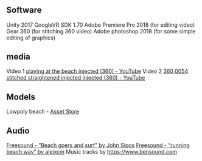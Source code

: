 # 
## Software
Unity 2017
GoogleVR SDK 1.70
Adobe Premiere Pro 2018 (for editing video)
Gear 360 (for stitching 360 video)
Adobe photoshop 2018 (for some simple editing of graphics)

## media
Video 1 [playing at the beach injected (360) - YouTube](https://youtu.be/4lVtBLKHVlQ)
Video 2 [360 0054 stitched straightened injected injected (360) - YouTube](https://youtu.be/ehehu92zKf8)

## Models
Lowpoly beach - [Asset Store](http://u3d.as/G26)

## Audio
[Freesound - “Beach goers and surf" by John Sipos](https://freesound.org/people/John%20Sipos/sounds/191444/)
[Freesound - “running beach.wav” by aleixcm](https://freesound.org/people/aleixcm/sounds/238363/)
Music tracks by https://www.bensound.com